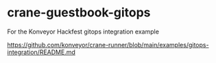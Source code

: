 # crane-guestbook-gitops
For the Konveyor Hackfest gitops integration example

https://github.com/konveyor/crane-runner/blob/main/examples/gitops-integration/README.md
